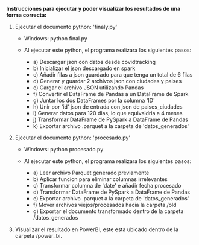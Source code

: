 **Instrucciones para ejecutar y poder visualizar los resultados de una forma correcta:**

1.    Ejecutar el documento python: 'finaly.py'
        - Windows: python final.py
          
      - Al ejecutar este python, el programa realizara los siguientes pasos:
          - a) Descargar json con datos desde covidtracking
          - b) Inicializar el json descargado en spark
          - c) Añadir filas a json guardado para que tenga un total de 6 filas
          - d) Generar y guardar 2 archivos json con ciudades y paises
          - e) Cargar el archivo JSON utilizando Pandas
          - f) Convertir el DataFrame de Pandas a un DataFrame de Spark
          - g) Juntar los dos DataFrames por la columna 'ID'
          - h) Unir por 'id' json de entrada con json de paises_ciudades
          - i) Generar datos para 120 dias, lo que equivaldria a 4 meses
          - j) Transformar DataFrame de PySpark a DataFrame de Pandas
          - k) Exportar archivo .parquet a la carpeta de 'datos_generados'

2.    Ejecutar el documento python: 'procesado.py'
        - Windows: python procesado.py
          
      - Al ejecutar este python, el programa realizara los siguientes pasos:
          - a) Leer archivo Parquet generado previamente
          - b) Aplicar funcion para eliminar columnas irrelevantes
          - c) Transformar columna de 'date' e añadir fecha procesado
          - d) Transformar DataFrame de PySpark a DataFrame de Pandas
          - e) Exportar archivo .parquet a la carpeta de 'datos_generados'
          - f) Mover archivos viejos/procesados hacia la carpeta /old
          - g) Exportar el documento transformado dentro de la carpeta /datos_generados

3. Visualizar el resultado en PowerBI, este esta ubicado dentro de la carpeta /power_bi.
      
